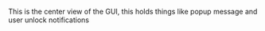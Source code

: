 This is the center view of the GUI, this holds things like popup message and user unlock notifications